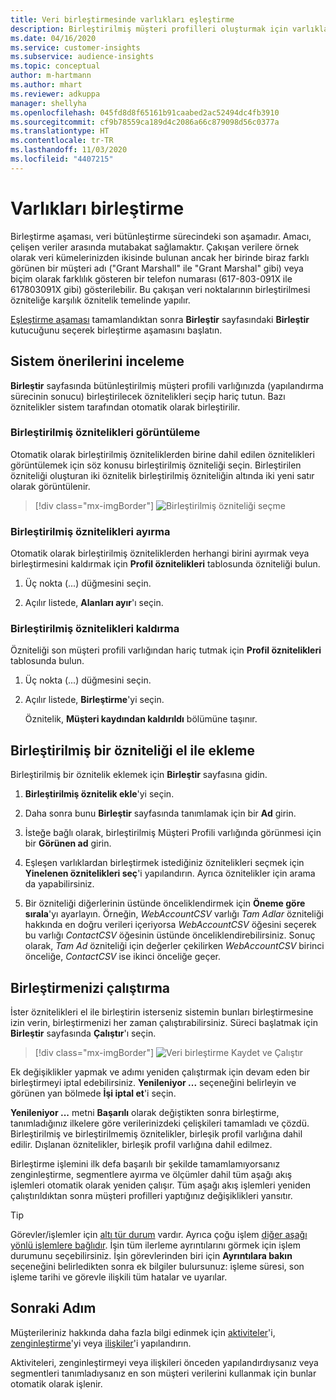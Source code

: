 ```yaml
---
title: Veri birleştirmesinde varlıkları eşleştirme
description: Birleştirilmiş müşteri profilleri oluşturmak için varlıkları eşleştirin.
ms.date: 04/16/2020
ms.service: customer-insights
ms.subservice: audience-insights
ms.topic: conceptual
author: m-hartmann
ms.author: mhart
ms.reviewer: adkuppa
manager: shellyha
ms.openlocfilehash: 045fd8d8f65161b91caabed2ac52494dc4fb3910
ms.sourcegitcommit: cf9b78559ca189d4c2086a66c879098d56c0377a
ms.translationtype: HT
ms.contentlocale: tr-TR
ms.lasthandoff: 11/03/2020
ms.locfileid: "4407215"
---
```

# <a name="merge-entities"></a>Varlıkları birleştirme

Birleştirme aşaması, veri bütünleştirme sürecindeki son aşamadır. Amacı, çelişen veriler arasında mutabakat sağlamaktır. Çakışan verilere örnek olarak veri kümelerinizden ikisinde bulunan ancak her birinde biraz farklı görünen bir müşteri adı ("Grant Marshall" ile "Grant Marshal" gibi) veya biçim olarak farklılık gösteren bir telefon numarası (617-803-091X ile 617803091X gibi) gösterilebilir. Bu çakışan veri noktalarının birleştirilmesi özniteliğe karşılık öznitelik temelinde yapılır.

[Eşleştirme aşaması](match-entities.md) tamamlandıktan sonra **Birleştir** sayfasındaki **Birleştir** kutucuğunu seçerek birleştirme aşamasını başlatın.

## <a name="review-system-recommendations"></a>Sistem önerilerini inceleme

**Birleştir** sayfasında bütünleştirilmiş müşteri profili varlığınızda (yapılandırma sürecinin sonucu) birleştirilecek öznitelikleri seçip hariç tutun. Bazı öznitelikler sistem tarafından otomatik olarak birleştirilir.

### <a name="view-merged-attributes"></a>Birleştirilmiş öznitelikleri görüntüleme

Otomatik olarak birleştirilmiş özniteliklerden birine dahil edilen öznitelikleri görüntülemek için söz konusu birleştirilmiş özniteliği seçin. Birleştirilen özniteliği oluşturan iki öznitelik birleştirilmiş özniteliğin altında iki yeni satır olarak görüntülenir.

> [!div class="mx-imgBorder"]
> ![Birleştirilmiş özniteliği seçme](media/configure-data-merge-profile-attributes.png "Birleştirilmiş özniteliği seçme")

### <a name="separate-merged-attributes"></a>Birleştirilmiş öznitelikleri ayırma

Otomatik olarak birleştirilmiş özniteliklerden herhangi birini ayırmak veya birleştirmesini kaldırmak için **Profil öznitelikleri** tablosunda özniteliği bulun.

1. Üç nokta (...) düğmesini seçin.
  
2. Açılır listede, **Alanları ayır**'ı seçin.

### <a name="remove-merged-attributes"></a>Birleştirilmiş öznitelikleri kaldırma

Özniteliği son müşteri profili varlığından hariç tutmak için **Profil öznitelikleri** tablosunda bulun.

1. Üç nokta (...) düğmesini seçin.
  
2. Açılır listede, **Birleştirme**'yi seçin.

   Öznitelik, **Müşteri kaydından kaldırıldı** bölümüne taşınır.

## <a name="manually-add-a-merged-attribute"></a>Birleştirilmiş bir özniteliği el ile ekleme

Birleştirilmiş bir öznitelik eklemek için **Birleştir** sayfasına gidin.

1. **Birleştirilmiş öznitelik ekle**'yi seçin.

2. Daha sonra bunu **Birleştir** sayfasında tanımlamak için bir **Ad** girin.

3. İsteğe bağlı olarak, birleştirilmiş Müşteri Profili varlığında görünmesi için bir **Görünen ad** girin.

4. Eşleşen varlıklardan birleştirmek istediğiniz öznitelikleri seçmek için **Yinelenen öznitelikleri seç**'i yapılandırın. Ayrıca öznitelikler için arama da yapabilirsiniz.

5. Bir özniteliği diğerlerinin üstünde önceliklendirmek için **Öneme göre sırala**'yı ayarlayın. Örneğin, *WebAccountCSV* varlığı *Tam Adlar* özniteliği hakkında en doğru verileri içeriyorsa *WebAccountCSV* öğesini seçerek bu varlığı *ContactCSV* öğesinin üstünde önceliklendirebilirsiniz. Sonuç olarak, *Tam Ad* özniteliği için değerler çekilirken *WebAccountCSV* birinci önceliğe, *ContactCSV* ise ikinci önceliğe geçer.

## <a name="run-your-merge"></a>Birleştirmenizi çalıştırma

İster öznitelikleri el ile birleştirin isterseniz sistemin bunları birleştirmesine izin verin, birleştirmenizi her zaman çalıştırabilirsiniz. Süreci başlatmak için **Birleştir** sayfasında **Çalıştır**'ı seçin.

> [!div class="mx-imgBorder"]
> ![Veri birleştirme Kaydet ve Çalıştır](media/configure-data-merge-save-run.png "Veri birleştirme Kaydet ve Çalıştır")

Ek değişiklikler yapmak ve adımı yeniden çalıştırmak için devam eden bir birleştirmeyi iptal edebilirsiniz. **Yenileniyor ...** seçeneğini belirleyin ve görünen yan bölmede **İşi iptal et**'i seçin.

**Yenileniyor ...** metni **Başarılı** olarak değiştikten sonra birleştirme, tanımladığınız ilkelere göre verilerinizdeki çelişkileri tamamladı ve çözdü. Birleştirilmiş ve birleştirilmemiş öznitelikler, birleşik profil varlığına dahil edilir. Dışlanan öznitelikler, birleşik profil varlığına dahil edilmez.

Birleştirme işlemini ilk defa başarılı bir şekilde tamamlamıyorsanız zenginleştirme, segmentlere ayırma ve ölçümler dahil tüm aşağı akış işlemleri otomatik olarak yeniden çalışır. Tüm aşağı akış işlemleri yeniden çalıştırıldıktan sonra müşteri profilleri yaptığınız değişiklikleri yansıtır.

> [!TIP]
> Görevler/işlemler için [altı tür durum](system.md#status-types) vardır. Ayrıca çoğu işlem [diğer aşağı yönlü işlemlere bağlıdır](system.md#refresh-policies). İşin tüm ilerleme ayrıntılarını görmek için işlem durumunu seçebilirsiniz. İşin görevlerinden biri için **Ayrıntılara bakın** seçeneğini belirledikten sonra ek bilgiler bulursunuz: işleme süresi, son işleme tarihi ve görevle ilişkili tüm hatalar ve uyarılar.

## <a name="next-step"></a>Sonraki Adım

Müşterileriniz hakkında daha fazla bilgi edinmek için [aktiviteler](activities.md)'i, [zenginleştirme](enrichment-microsoft-graph.md)'yi veya [ilişkiler](relationships.md)'i yapılandırın.

Aktiviteleri, zenginleştirmeyi veya ilişkileri önceden yapılandırdıysanız veya segmentleri tanımladıysanız en son müşteri verilerini kullanmak için bunlar otomatik olarak işlenir.


